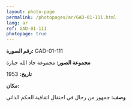 ```yaml
---
layout: photo-page
permalink: /photopages/ar/GAD-01-111.html
lang: ar
ref: GAD-01-111
photopage: true
---
```


**رقم الصورة:** GAD-01-111

**مجموعة الصور:** مجموعة جاد الله جبارة

**تاريخ:** 1953

**مكان:**

**وصف:** جمهور من رجال في احتفال اتفاقية الحكم الذاتي
